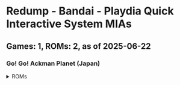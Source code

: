 # Redump - Bandai - Playdia Quick Interactive System MIAs
## Games: 1, ROMs: 2, as of 2025-06-22

### Go! Go! Ackman Planet (Japan)
<details>
<summary>ROMs</summary>

- Go! Go! Ackman Planet (Japan) (Track 1).bin, CRC: 1cbf2c16
- Go! Go! Ackman Planet (Japan) (Track 2).bin, CRC: f1974e93
</details>

